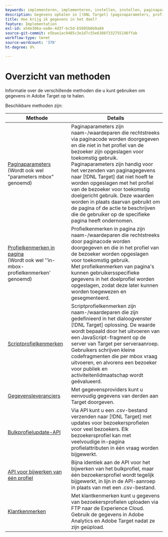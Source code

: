 ```yaml
---
keywords: implementeren, implementeren, instellen, instellen, paginaparameter, tomcat, url-gecodeerd, in-page profile-kenmerk, mbox-parameter, in-page profielkenmerken, scriptprofielkenmerk, bulkprofielupdate-API, single file update-API, klantkenmerken, Implementeren5, implementeren6, implementeren7, implementeren8, implementeren9, implementatie0, implementatie1, implementatie2, implementatie3, implementatie4, implementatie5, gegevensproviders, gegevensaanbieder
description: Gegevens ophalen in [!DNL Target] (paginaparameters, profielkenmerken, scriptprofielkenmerken, gegevensproviders, API's voor één en één bulkprofielupdate, klantkenmerken).
title: Hoe krijg ik gegevens in het doel?
feature: Implementation
exl-id: a54e306a-ea8e-4d3f-bc5d-b5895b6b9a84
source-git-commit: e5bae1ac9485c3e1d7c55e6386f332755196ffab
workflow-type: tm+mt
source-wordcount: '370'
ht-degree: 0%

---
```


# Overzicht van methoden

Informatie over de verschillende methoden die u kunt gebruiken om gegevens in Adobe Target op te halen.

Beschikbare methoden zijn:

| Methode | Details |
| --- | --- |
| [Paginaparameters](page-parameters.md)<br />(Wordt ook wel &quot;parameters mbox&quot; genoemd) | Paginaparameters zijn naam-/waardeparen die rechtstreeks via paginacode worden doorgegeven en die niet in het profiel van de bezoeker zijn opgeslagen voor toekomstig gebruik.<br />Paginaparameters zijn handig voor het verzenden van paginagegevens naar [!DNL Target] dat niet hoeft te worden opgeslagen met het profiel van de bezoeker voor toekomstig doelgericht gebruik. Deze waarden worden in plaats daarvan gebruikt om de pagina of de actie te beschrijven die de gebruiker op de specifieke pagina heeft ondernomen. |
| [Profielkenmerken in pagina](in-page-profile-attributes.md)<br />(Wordt ook wel &#39;&#39;in-mbox-profielkenmerken&#39; genoemd) | Profielkenmerken in pagina zijn naam-/waardeparen die rechtstreeks door paginacode worden doorgegeven en die in het profiel van de bezoeker worden opgeslagen voor toekomstig gebruik.<br />Met profielkenmerken van pagina&#39;s kunnen gebruikersspecifieke gegevens in het doelprofiel worden opgeslagen, zodat deze later kunnen worden toegewezen en gesegmenteerd. |
| [Scriptprofielkenmerken](script-profile-attributes.md) | Scriptprofielkenmerken zijn naam-/waardeparen die zijn gedefinieerd in het dialoogvenster [!DNL Target] oplossing. De waarde wordt bepaald door het uitvoeren van een JavaScript-fragment op de server van Target per serveraanroep.<br />Gebruikers schrijven kleine codefragmenten die per mbox vraag uitvoeren, en alvorens een bezoeker voor publiek en activiteitenlidmaatschap wordt geëvalueerd. |
| [Gegevensleveranciers](data-providers.md) | Met gegevensproviders kunt u eenvoudig gegevens van derden aan Target doorgeven. |
| [Bulkprofielupdate-API](bulk-profile-update-api.md) | Via API kunt u een .csv-bestand verzenden naar [!DNL Target] met updates voor bezoekersprofielen voor veel bezoekers. Elk bezoekersprofiel kan met veelvoudige in-pagina profielattributen in één vraag worden bijgewerkt. |
| [API voor bijwerken van één profiel](single-profile-update-api.md) | Bijna identiek aan de API voor het bijwerken van het bulkprofiel, maar één bezoekersprofiel wordt tegelijk bijgewerkt, in lijn in de API-aanroep in plaats van met een .csv-bestand. |
| [Klantkenmerken](customer-attributes.md) | Met klantkenmerken kunt u gegevens van bezoekersprofielen uploaden via FTP naar de Experience Cloud. Gebruik de gegevens in Adobe Analytics en Adobe Target nadat ze zijn geüpload. |
